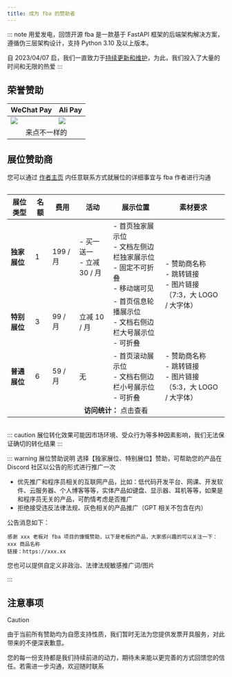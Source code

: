 ```yaml
---
title: 成为 fba 的赞助者
---
```


::: note 用爱发电，回馈开源
fba 是一款基于 FastAPI 框架的后端架构解决方案，遵循伪三层架构设计，支持 Python 3.10 及以上版本。

自 2023/04/07 启，我们一直致力于[持续更新和维护](./backend/summary/why.md#长期维护)，为此，我们投入了大量的时间和无限的热爱
:::

## 荣誉赞助

<div class="sponsor-table">
    <table>
        <thead>
        <tr>
            <th style="text-align: center;"><Icon name="mingcute:wechat-pay-fill" />WeChat Pay</th>
            <th style="text-align: center;"><Icon name="ant-design:alipay-square-filled" />Ali Pay</th>
        </tr>
        </thead>
        <tbody>
        <tr>
            <td><img src="https://wu-clan.github.io/picx-images-hosting/pay/weixin.jpg" /></td>
            <td><img src="https://wu-clan.github.io/picx-images-hosting/pay/zfb.jpg" /></td>
        </tr>
        <tr>
            <td colspan="6" style="text-align: center">
                <a href="https://wu-clan.github.io/sponsor/" style="text-decoration: none;">来点不一样的</a>
            </td>
        </tr>
        </tbody>
    </table>
</div>

## 展位赞助商

您可以通过 [作者主页](https://wu-clan.github.io/homepage/) 内任意联系方式就展位的详细事宜与 fba 作者进行沟通

<div style="display: flex; align-items: center; justify-content: center;">
    <table>
        <thead>
        <tr>
            <th>展位类型</th>
            <th>名额</th>
            <th>费用</th>
            <th>活动</th>
            <th>展示位置</th>
            <th>素材要求</th>
        </tr>
        </thead>
        <tbody>
        <!-- 独家展位 -->
        <tr>
            <td><strong>独家展位</strong></td>
            <td>1</td>
            <td>199 / 月</td>
            <td>
                - 买一送一<br>
                - 立减 30 / 月
            </td>
            <td>
                - 首页独家展示位<br>
                - 文档左侧边栏独家展示位<br>
                - 固定不可折叠<br>
                - 移动端可见
            </td>
            <td rowspan="2">
                - 赞助商名称<br>
                - 跳转链接<br>
                - 图片链接<br>
                （7:3，大 LOGO / 大字体）
            </td>
        </tr>
        <tr>
            <td><strong>特别展位</strong></td>
            <td>3</td>
            <td>99 / 月</td>
            <td>立减 10 / 月</td>
            <td>
                - 首页信息轮播展示位<br>
                - 文档右侧边栏大号展示位<br>
                - 可折叠
            </td>
        </tr>
        <tr>
            <td><strong>普通展位</strong></td>
            <td>6</td>
            <td>59 / 月</td>
            <td>无</td>
            <td>
                - 首页滚动展示位<br>
                - 文档右侧边栏小号展示位<br>
                - 可折叠
            </td>
            <td>
                - 赞助商名称<br>
                - 跳转链接<br>
                - 图片链接<br>
                （5:3，大 LOGO / 大字体）
            </td>
        </tr>
        <tr>
            <td colspan="6" style="text-align: center">
                <strong>访问统计：</strong>
                <a href="https://eu.umami.is/share/Qr55K5Uczo4dKwdQ/fastapi-practices.github.io"
                   style="text-decoration: none;">点击查看</a>
            </td>
        </tr>
        </tbody>
    </table>
</div>

::: caution
展位转化效果可能因市场环境、受众行为等多种因素影响，我们无法保证确切的转化结果
:::

::: warning 展位赞助说明
选择【独家展位、特别展位】赞助，可帮助您的产品在 Discord 社区以公告的形式进行推广一次

- 优先推广和程序员相关的互联网产品，比如：低代码开发平台、网课、开发软件、云服务器、个人博客等等，实体产品如键盘、显示器、耳机等等，如果是和程序员无关的产品，可酌情考虑是否推广
- 拒绝接受违反法律法规、灰色相关的产品推广（GPT 相关不包含在内）

公告消息如下：

```
感谢 xxx 老板对 fba 项目的慷慨赞助，以下是老板的产品，大家感兴趣的可以关注一下：
xxx 商品名称
链接：https://xxx.xx
```

您也可以提供自定义非政治、法律法规敏感推广词/图片

:::

## 注意事项

> [!CAUTION]
> 由于当前所有赞助均为自愿支持性质，我们暂时无法为您提供发票开具服务，对此带来的不便深表歉意。
>
> 您的每一份支持都是我们持续前进的动力，期待未来能以更完善的方式回馈您的信任。若需进一步沟通，欢迎随时联系

<style>
.vp-doc .sponsor-table {
  display: flex;
  align-items: center;
  justify-content: center;
}

.vp-doc .sponsor-table img {
  width: 180px;
}

@media (min-width: 768px) {
  .vp-doc .sponsor-table img {
    width: 220px;
  }
}
</style>